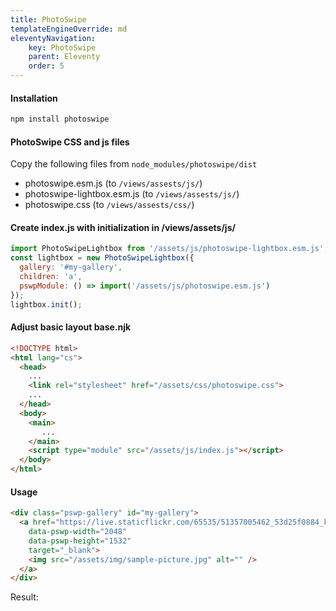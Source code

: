 ```yaml
---
title: PhotoSwipe
templateEngineOverride: md
eleventyNavigation:
    key: PhotoSwipe
    parent: Eleventy
    order: 5
---
```

#### Installation
```html
npm install photoswipe
```

#### PhotoSwipe CSS and js files
Copy the following files from `node_modules/photoswipe/dist`
- photoswipe.esm.js (to `/views/assests/js/`)
- photoswipe-lightbox.esm.js (to `/views/assests/js/`)
- photoswipe.css (to `/views/assests/css/`)

#### Create index.js with initialization in /views/assets/js/
```js
import PhotoSwipeLightbox from '/assets/js/photoswipe-lightbox.esm.js'; 
const lightbox = new PhotoSwipeLightbox({
  gallery: '#my-gallery',
  children: 'a',
  pswpModule: () => import('/assets/js/photoswipe.esm.js') 
});
lightbox.init();
```

#### Adjust basic layout base.njk
```html
<!DOCTYPE html>
<html lang="cs">
  <head>
    ...
    <link rel="stylesheet" href="/assets/css/photoswipe.css">  
    ...
  </head>
  <body>
    <main>
       ...
    </main>
    <script type="module" src="/assets/js/index.js"></script> 
  </body>
</html>
```

#### Usage
```html
<div class="pswp-gallery" id="my-gallery">
  <a href="https://live.staticflickr.com/65535/51357005462_53d25f0884_k.jpg" 
    data-pswp-width="2048" 
    data-pswp-height="1532" 
    target="_blank">
    <img src="/assets/img/sample-picture.jpg" alt="" />
  </a>
</div>
```
Result:
<div class="pswp-gallery" id="my-gallery">
  <a href="https://live.staticflickr.com/65535/51357005462_53d25f0884_k.jpg" 
    data-pswp-width="2048" 
    data-pswp-height="1532" 
    target="_blank">
    <img src="/assets/img/sample-picture.jpg" alt="" />
  </a>
</div>